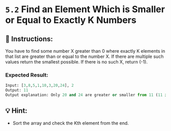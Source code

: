 # `5.2` **Find an Element Which is Smaller or Equal to Exactly K  Numbers**

## :pencil: Instructions:
You have to find some number X greater than 0 where exactly K elements in that list are greater than or equal to the number X.
If there are multiple such values return the smallest possible.
If there is no such X, return (-1).


### Expected Result:
```py
Input: [3,8,5,1,10,3,20,24], 2
Output: 11
Output explanation: Only 20 and 24 are greater or smaller from 11 (11 is the smallest solution, also 12, 13...20 are solutions).
```

## :bulb: Hint:
- Sort the array and check the Kth element from the end.